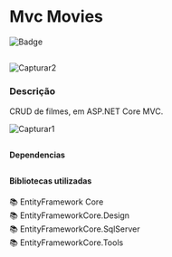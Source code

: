 # Mvc Movies
![Badge](https://img.shields.io/static/v1?label=STATUS&message=FINALIZADO&color=Green)
##
![Capturar2](https://user-images.githubusercontent.com/25112571/153848764-384bd486-1559-4563-a463-7d898b404c8a.PNG)

### Descrição
<p align="justify">CRUD de filmes, em ASP.NET Core MVC. </br></p>

![Capturar1](https://user-images.githubusercontent.com/25112571/153849628-83994698-a567-48fe-b51d-86dd24bf3a60.PNG)



##
#### Dependencias
 
##

#### Bibliotecas utilizadas
📚 EntityFramework Core </br>
📚 EntityFrameworkCore.Design </br>
📚 EntityFrameworkCore.SqlServer</br>
📚 EntityFrameworkCore.Tools

##
